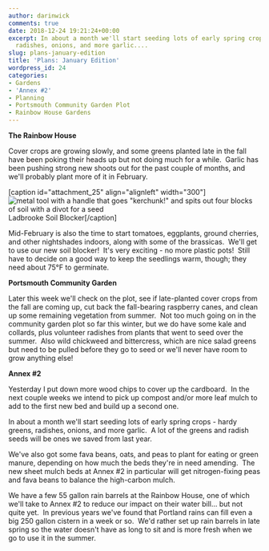 ```yaml
---
author: darinwick
comments: true
date: 2018-12-24 19:21:24+00:00
excerpt: In about a month we'll start seeding lots of early spring crops - hardy greens,
  radishes, onions, and more garlic....
slug: plans-january-edition
title: 'Plans: January Edition'
wordpress_id: 24
categories:
- Gardens
- 'Annex #2'
- Planning
- Portsmouth Community Garden Plot
- Rainbow House Gardens
---
```


**The Rainbow House**

Cover crops are growing slowly, and some greens planted late in the fall have been poking their heads up but not doing much for a while.  Garlic has been pushing strong new shoots out for the past couple of months, and we'll probably plant more of it in February.

[caption id="attachment_25" align="alignleft" width="300"]![metal tool with a handle that goes "kerchunk!" and spits out four blocks of soil with a divot for a seed](https://gardensofrainbowhome.files.wordpress.com/2018/12/gp044-web.jpg?w=600) Ladbrooke Soil Blocker[/caption]

Mid-February is also the time to start tomatoes, eggplants, ground cherries, and other nightshades indoors, along with some of the brassicas.  We'll get to use our new soil blocker!  It's very exciting - no more plastic pots!  Still have to decide on a good way to keep the seedlings warm, though; they need about 75°F to germinate.

**Portsmouth Community Garden**

Later this week we'll check on the plot, see if late-planted cover crops from the fall are coming up, cut back the fall-bearing raspberry canes, and clean up some remaining vegetation from summer.  Not too much going on in the community garden plot so far this winter, but we do have some kale and collards, plus volunteer radishes from plants that went to seed over the summer.  Also wild chickweed and bittercress, which are nice salad greens but need to be pulled before they go to seed or we'll never have room to grow anything else!

**Annex #2**

Yesterday I put down more wood chips to cover up the cardboard.  In the next couple weeks we intend to pick up compost and/or more leaf mulch to add to the first new bed and build up a second one.

In about a month we'll start seeding lots of early spring crops - hardy greens, radishes, onions, and more garlic.  A lot of the greens and radish seeds will be ones we saved from last year.

We've also got some fava beans, oats, and peas to plant for eating or green manure, depending on how much the beds they're in need amending.  The new sheet mulch beds at Annex #2 in particular will get nitrogen-fixing peas and fava beans to balance the high-carbon mulch.

We have a few 55 gallon rain barrels at the Rainbow House, one of which we'll take to Annex #2 to reduce our impact on their water bill... but not quite yet.  In previous years we've found that Portland rains can fill even a big 250 gallon cistern in a week or so.  We'd rather set up rain barrels in late spring so the water doesn't have as long to sit and is more fresh when we go to use it in the summer.
